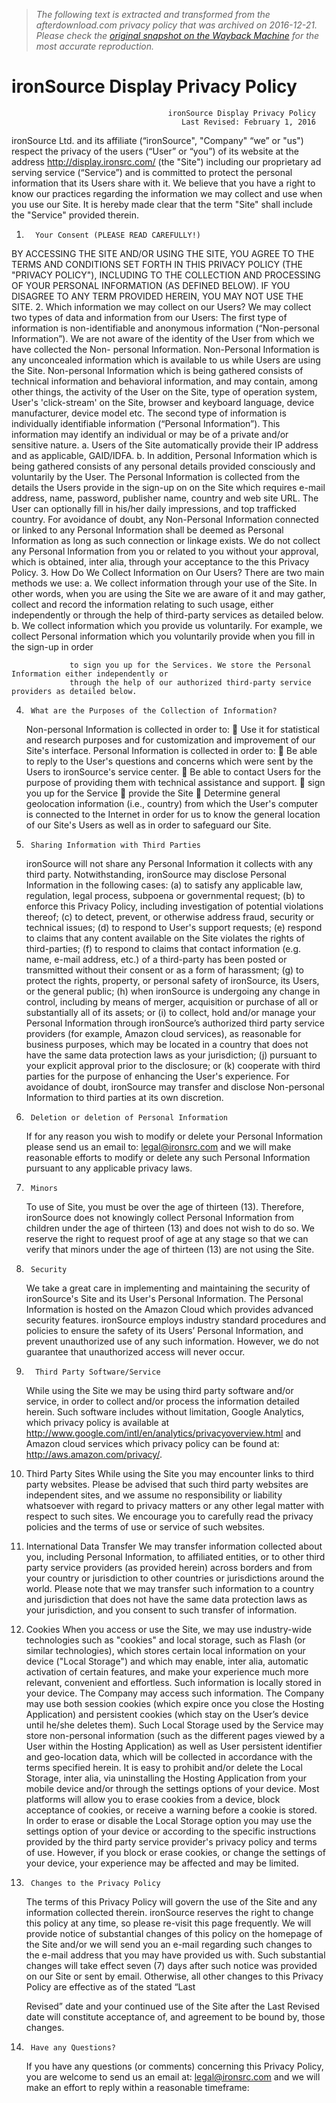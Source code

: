 > *The following text is extracted and transformed from the afterdownload.com privacy policy that was archived on 2016-12-21. Please check the [original snapshot on the Wayback Machine](https://web.archive.org/web/20161221055054id_/http%3A//display.ironsrc.com/assets/uploads/ironSourceDisplayPrivacyPolicy.pdf) for the most accurate reproduction.*

# ironSource Display Privacy Policy

                                       ironSource Display Privacy Policy
                                          Last Revised: February 1, 2016
ironSource Ltd. and its affiliate (“ironSource", "Company" “we” or "us") respect the privacy of the users
(“User” or “you”) of its website at the address http://display.ironsrc.com/ (the "Site") including our
proprietary ad serving service (“Service”) and is committed to protect the personal information that its
Users share with it. We believe that you have a right to know our practices regarding the information we
may collect and use when you use our Site. It is hereby made clear that the term "Site" shall include the
"Service" provided therein.
1.       Your Consent (PLEASE READ CAREFULLY!)
BY ACCESSING THE SITE AND/OR USING THE SITE, YOU AGREE TO THE TERMS AND
CONDITIONS SET FORTH IN THIS PRIVACY POLICY (THE "PRIVACY POLICY"), INCLUDING
TO THE COLLECTION AND PROCESSING OF YOUR PERSONAL INFORMATION (AS DEFINED
BELOW). IF YOU DISAGREE TO ANY TERM PROVIDED HEREIN, YOU MAY NOT USE THE
SITE.
2.       Which information we may collect on our Users?
We may collect two types of data and information from our Users:
The first type of information is non-identifiable and anonymous information (“Non-personal
Information”). We are not aware of the identity of the User from which we have collected the Non-
personal Information. Non-Personal Information is any unconcealed information which is available to us
while Users are using the Site. Non-personal Information which is being gathered consists of technical
information and behavioral information, and may contain, among other things, the activity of the User on
the Site, type of operation system, User's 'click-stream' on the Site, browser and keyboard language, device
manufacturer, device model etc.
The second type of information is individually identifiable information (“Personal Information”). This
information may identify an individual or may be of a private and/or sensitive nature.
             a. Users of the Site automatically provide their IP address and as applicable, GAID/IDFA.
             b. In addition, Personal Information which is being gathered consists of any personal details
                  provided consciously and voluntarily by the User. The Personal Information is collected
                  from the details the Users provide in the sign-up on on the Site which requires e-mail
                  address, name, password, publisher name, country and web site URL. The User can
                  optionally fill in his/her daily impressions, and top trafficked country.
For avoidance of doubt, any Non-Personal Information connected or linked to any Personal Information
shall be deemed as Personal Information as long as such connection or linkage exists.
We do not collect any Personal Information from you or related to you without your approval, which
is obtained, inter alia, through your acceptance to the this Privacy Policy.
3.       How Do We Collect Information on Our Users?
There are two main methods we use:
             a. We collect information through your use of the Site. In other words, when you are using
                  the Site we are aware of it and may gather, collect and record the information relating to
                  such usage, either independently or through the help of third-party services as detailed
                  below.
             b. We collect information which you provide us voluntarily. For example, we collect
                  Personal information which you voluntarily provide when you fill in the sign-up in order


                 to sign you up for the Services. We store the Personal Information either independently or
                 through the help of our authorized third-party service providers as detailed below.
4.      What are the Purposes of the Collection of Information?
    Non-personal Information is collected in order to:
           Use it for statistical and research purposes and for customization and improvement of our Site's
            interface.
    Personal Information is collected in order to:
           Be able to reply to the User's questions and concerns which were sent by the Users to
            ironSource's service center.
           Be able to contact Users for the purpose of providing them with technical assistance and
            support.
           sign you up for the Service
           provide the Site
           Determine general geolocation information (i.e., country) from which the User's computer is
            connected to the Internet in order for us to know the general location of our Site's Users as well
            as in order to safeguard our Site.
5.      Sharing Information with Third Parties
    ironSource will not share any Personal Information it collects with any third party. Notwithstanding,
    ironSource may disclose Personal Information in the following cases: (a) to satisfy any applicable law,
    regulation, legal process, subpoena or governmental request; (b) to enforce this Privacy Policy,
    including investigation of potential violations thereof; (c) to detect, prevent, or otherwise address
    fraud, security or technical issues; (d) to respond to User's support requests; (e) respond to claims that
    any content available on the Site violates the rights of third-parties; (f) to respond to claims that contact
    information (e.g. name, e-mail address, etc.) of a third-party has been posted or transmitted without
    their consent or as a form of harassment; (g) to protect the rights, property, or personal safety of
    ironSource, its Users, or the general public; (h) when ironSource is undergoing any change in control,
    including by means of merger, acquisition or purchase of all or substantially all of its assets; or (i) to
    collect, hold and/or manage your Personal Information through ironSource’s authorized third party
    service providers (for example, Amazon cloud services), as reasonable for business purposes, which
    may be located in a country that does not have the same data protection laws as your jurisdiction; (j)
    pursuant to your explicit approval prior to the disclosure; or (k) cooperate with third parties for the
    purpose of enhancing the User's experience.
    For avoidance of doubt, ironSource may transfer and disclose Non-personal Information to third
    parties at its own discretion.
6.      Deletion or deletion of Personal Information
   If for any reason you wish to modify or delete your Personal Information please send us an email to:
   legal@ironsrc.com and we will make reasonable efforts to modify or delete any such Personal
   Information pursuant to any applicable privacy laws.
7.      Minors
   To use of Site, you must be over the age of thirteen (13). Therefore, ironSource does not knowingly
   collect Personal Information from children under the age of thirteen (13) and does not wish to do so.
   We reserve the right to request proof of age at any stage so that we can verify that minors under the age
   of thirteen (13) are not using the Site.
8.      Security


    We take a great care in implementing and maintaining the security of ironSource's Site and its User's
    Personal Information. The Personal Information is hosted on the Amazon Cloud which provides
    advanced security features. ironSource employs industry standard procedures and policies to ensure the
    safety of its Users’ Personal Information, and prevent unauthorized use of any such information.
    However, we do not guarantee that unauthorized access will never occur.
9.       Third Party Software/Service
    While using the Site we may be using third party software and/or service, in order to collect and/or
    process the information detailed herein. Such software includes without limitation, Google Analytics,
    which privacy policy is available at http://www.google.com/intl/en/analytics/privacyoverview.html
    and Amazon cloud services which privacy policy can be found at: http://aws.amazon.com/privacy/.
10. Third Party Sites
    While using the Site you may encounter links to third party websites. Please be advised that such third
    party websites are independent sites, and we assume no responsibility or liability whatsoever with
    regard to privacy matters or any other legal matter with respect to such sites. We encourage you to
    carefully read the privacy policies and the terms of use or service of such websites.
11. International Data Transfer
    We may transfer information collected about you, including Personal Information, to affiliated entities,
    or to other third party service providers (as provided herein) across borders and from your
    country or jurisdiction to other countries or jurisdictions around the world. Please note that we
    may transfer such information to a country and jurisdiction that does not have the same data
    protection laws as your jurisdiction, and you consent to such transfer of information.
12. Cookies
    When you access or use the Site, we may use industry-wide technologies such as "cookies" and local
    storage, such as Flash (or similar technologies), which stores certain local information on your device
    ("Local Storage") and which may enable, inter alia, automatic activation of certain features, and make
    your experience much more relevant, convenient and effortless. Such information is locally stored in
    your device. The Company may access such information. The Company may use both session cookies
    (which expire once you close the Hosting Application) and persistent cookies (which stay on the User’s
    device until he/she deletes them). Such Local Storage used by the Service may store non-personal
    information (such as the different pages viewed by a User within the Hosting Application) as well as
    User persistent identifier and geo-location data, which will be collected in accordance with the terms
    specified herein. It is easy to prohibit and/or delete the Local Storage, inter alia, via uninstalling the
    Hosting Application from your mobile device and/or through the settings options of your device. Most
    platforms will allow you to erase cookies from a device, block acceptance of cookies, or receive a
    warning before a cookie is stored. In order to erase or disable the Local Storage option you may use the
    settings option of your device or according to the specific instructions provided by the third party
    service provider's privacy policy and terms of use. However, if you block or erase cookies, or change
    the settings of your device, your experience may be affected and may be limited.
13.      Changes to the Privacy Policy
    The terms of this Privacy Policy will govern the use of the Site and any information collected therein.
    ironSource reserves the right to change this policy at any time, so please re-visit this page frequently.
    We will provide notice of substantial changes of this policy on the homepage of the Site and/or we will
    send you an e-mail regarding such changes to the e-mail address that you may have provided us with.
    Such substantial changes will take effect seven (7) days after such notice was provided on our Site or
    sent by email. Otherwise, all other changes to this Privacy Policy are effective as of the stated “Last


    Revised” date and your continued use of the Site after the Last Revised date will constitute acceptance
    of, and agreement to be bound by, those changes.
14.      Have any Questions?
    If you have any questions (or comments) concerning this Privacy Policy, you are welcome to send us
    an email at: legal@ironsrc.com and we will make an effort to reply within a reasonable timeframe:
